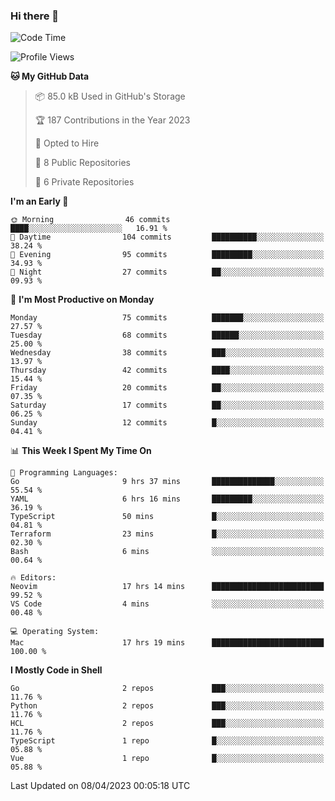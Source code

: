 ### Hi there 👋
<!--![visitors](https://visitor-badge.glitch.me/badge?page_id=d0zingcat)-->
<!--
**d0zingcat/d0zingcat** is a ✨ _special_ ✨ repository because its `README.md` (this file) appears on your GitHub profile.

Here are some ideas to get you started:

- 🔭 I’m currently working on ...
- 🌱 I’m currently learning ...
- 👯 I’m looking to collaborate on ...
- 🤔 I’m looking for help with ...
- 💬 Ask me about ...
- 📫 How to reach me: ...
- 😄 Pronouns: ...
- ⚡ Fun fact: ...
-->
<!--START_SECTION:waka-->
![Code Time](http://img.shields.io/badge/Code%20Time-2%2C484%20hrs%2020%20mins-blue)

![Profile Views](http://img.shields.io/badge/Profile%20Views-5-blue)

**🐱 My GitHub Data** 

> 📦 85.0 kB Used in GitHub's Storage 
 > 
> 🏆 187 Contributions in the Year 2023
 > 
> 💼 Opted to Hire
 > 
> 📜 8 Public Repositories 
 > 
> 🔑 6 Private Repositories 
 > 
**I'm an Early 🐤** 

```text
🌞 Morning                46 commits          ████░░░░░░░░░░░░░░░░░░░░░   16.91 % 
🌆 Daytime                104 commits         ██████████░░░░░░░░░░░░░░░   38.24 % 
🌃 Evening                95 commits          █████████░░░░░░░░░░░░░░░░   34.93 % 
🌙 Night                  27 commits          ██░░░░░░░░░░░░░░░░░░░░░░░   09.93 % 
```
📅 **I'm Most Productive on Monday** 

```text
Monday                   75 commits          ███████░░░░░░░░░░░░░░░░░░   27.57 % 
Tuesday                  68 commits          ██████░░░░░░░░░░░░░░░░░░░   25.00 % 
Wednesday                38 commits          ███░░░░░░░░░░░░░░░░░░░░░░   13.97 % 
Thursday                 42 commits          ████░░░░░░░░░░░░░░░░░░░░░   15.44 % 
Friday                   20 commits          ██░░░░░░░░░░░░░░░░░░░░░░░   07.35 % 
Saturday                 17 commits          ██░░░░░░░░░░░░░░░░░░░░░░░   06.25 % 
Sunday                   12 commits          █░░░░░░░░░░░░░░░░░░░░░░░░   04.41 % 
```


📊 **This Week I Spent My Time On** 

```text
💬 Programming Languages: 
Go                       9 hrs 37 mins       ██████████████░░░░░░░░░░░   55.54 % 
YAML                     6 hrs 16 mins       █████████░░░░░░░░░░░░░░░░   36.19 % 
TypeScript               50 mins             █░░░░░░░░░░░░░░░░░░░░░░░░   04.81 % 
Terraform                23 mins             █░░░░░░░░░░░░░░░░░░░░░░░░   02.30 % 
Bash                     6 mins              ░░░░░░░░░░░░░░░░░░░░░░░░░   00.64 % 

🔥 Editors: 
Neovim                   17 hrs 14 mins      █████████████████████████   99.52 % 
VS Code                  4 mins              ░░░░░░░░░░░░░░░░░░░░░░░░░   00.48 % 

💻 Operating System: 
Mac                      17 hrs 19 mins      █████████████████████████   100.00 % 
```

**I Mostly Code in Shell** 

```text
Go                       2 repos             ███░░░░░░░░░░░░░░░░░░░░░░   11.76 % 
Python                   2 repos             ███░░░░░░░░░░░░░░░░░░░░░░   11.76 % 
HCL                      2 repos             ███░░░░░░░░░░░░░░░░░░░░░░   11.76 % 
TypeScript               1 repo              █░░░░░░░░░░░░░░░░░░░░░░░░   05.88 % 
Vue                      1 repo              █░░░░░░░░░░░░░░░░░░░░░░░░   05.88 % 
```




 Last Updated on 08/04/2023 00:05:18 UTC
<!--END_SECTION:waka-->


